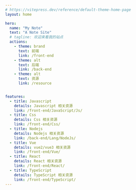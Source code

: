 ```yaml
---
# https://vitepress.dev/reference/default-theme-home-page
layout: home

hero:
  name: "My Note"
  text: "A Note Site"
  # tagline: 欢迎来看我的站点
  actions:
    - theme: brand
      text: 前端
      link: /front-end
    - theme: alt
      text: 后端
      link: /back-end
    - theme: alt
      text: 资源
      link: /resource


features:
  - title: Javascript
    details: Javascript 相关资源
    link: /front-end/JavaScript/Js/
  - title: Css
    details: Css 相关资源
    link: /front-end/Css/
  - title: Nodejs
    details: Nodejs 相关资源
    link: /back-end/Lang/NodeJs/
  - title: Vue
    details: vue2/vue3 相关资源
    link: /front-end/Vue/
  - title: React
    details: React 相关资源
    link: /front-end/React/
  - title: TypeScript
    details: TypeScript 相关资源
    link: /front-end/TypeScript/
---
```


